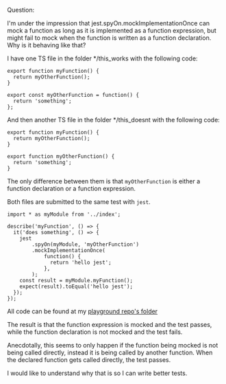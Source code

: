 Question:

I'm under the impression that jest.spyOn.mockImplementationOnce can mock a function as long as it is implemented as a function expression, but might fail to mock when the function is written as a function declaration. Why is it behaving like that?

I have one TS file in the folder \*/this_works with the following code:

```
export function myFunction() {
  return myOtherFunction();
}

export const myOtherFunction = function() {
  return 'something';
};
```

And then another TS file in the folder \*/this_doesnt with the following code:

```
export function myFunction() {
  return myOtherFunction();
}

export function myOtherFunction() {
  return 'something';
}
```

The only difference between them is that `myOtherFunction` is either a function declaration or a function expression.

Both files are submitted to the same test with `jest`.

```
import * as myModule from '../index';

describe('myFunction', () => {
  it('does something', () => {
    jest
        .spyOn(myModule, 'myOtherFunction')
        .mockImplementationOnce(
            function() {
              return 'hello jest';
            },
        );
    const result = myModule.myFunction();
    expect(result).toEqual('hello jest');
  });
});
```

All code can be found at my [playground repo's folder](https://github.com/vitorelourenco/questions/tree/main/packages/2203241509)

The result is that the function expression is mocked and the test passes, while the function declaration is not mocked and the test fails.

Anecdotally, this seems to only happen if the function being mocked is not being called directly, instead it is being called by another function. When the declared function gets called directly, the test passes.

I would like to understand why that is so I can write better tests. 
